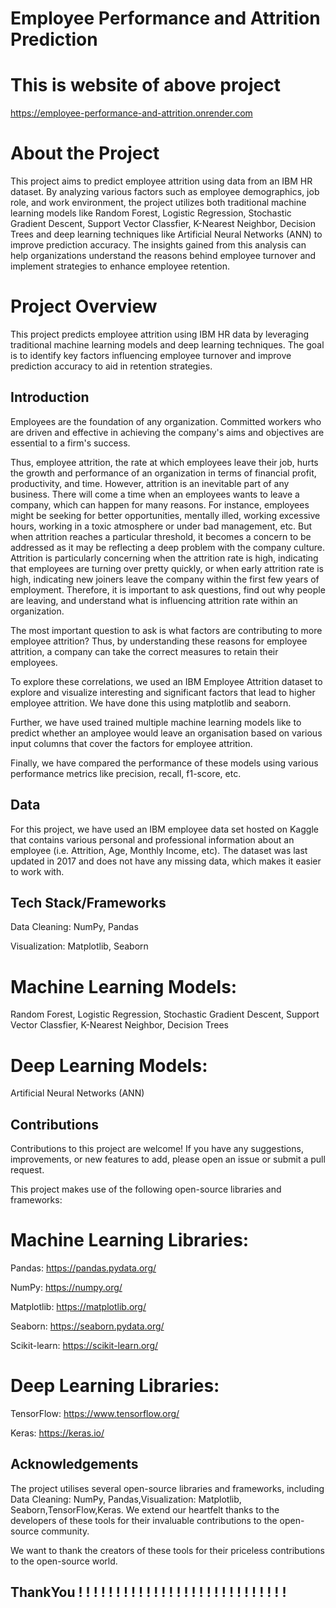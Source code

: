 # Employee Performance and Attrition Prediction

# This is website of above project

https://employee-performance-and-attrition.onrender.com

# About the Project


This project aims to predict employee attrition using data from an IBM HR dataset. By analyzing various factors such as employee demographics, job role, and work environment, the project utilizes both traditional machine learning models like Random Forest, Logistic Regression, Stochastic Gradient Descent, Support Vector Classfier, K-Nearest Neighbor, Decision Trees and deep learning techniques like Artificial Neural Networks (ANN) to improve prediction accuracy. The insights gained from this analysis can help organizations understand the reasons behind employee turnover and implement strategies to enhance employee retention.

# Project Overview

This project predicts employee attrition using IBM HR data by leveraging traditional machine learning models and deep learning techniques. The goal is to identify key factors influencing employee turnover and improve prediction accuracy to aid in retention strategies.

## Introduction

Employees are the foundation of any organization. Committed workers who are driven and effective in achieving the company's aims and objectives are essential to a firm's success.

Thus, employee attrition, the rate at which employees leave their job, hurts the growth and performance of an organization in terms of financial profit, productivity, and time. However, attrition is an inevitable part of any business. There will come a time when an employees wants to leave a company, which can happen for many reasons. For instance, employees might be seeking for better opportunities, mentally illed, working excessive hours, working in a toxic atmosphere or under bad management, etc. But when attrition reaches a particular threshold, it becomes a concern to be addressed as it may be reflecting a deep problem with the company culture. Attrition is particularly concerning when the attrition rate is high, indicating that employees are turning over pretty quickly, or when early attrition rate is high, indicating new joiners leave the company within the first few years of employment. Therefore, it is important to ask questions, find out why people are leaving, and understand what is influencing attrition rate within an organization.

The most important question to ask is what factors are contributing to more employee attrition? Thus, by understanding these reasons for employee attrition, a company can take the correct measures to retain their employees.

To explore these correlations, we used an IBM Employee Attrition dataset to explore and visualize interesting and significant factors that lead to higher employee attrition. We have done this using matplotlib and seaborn.

Further, we have used trained multiple machine learning models like to predict whether an amployee would leave an organisation based on various input columns that cover the factors for employee attrition.

Finally, we have compared the performance of these models using various performance metrics like precision, recall, f1-score, etc.

## Data
For this project, we have used an IBM employee data set hosted on Kaggle that contains various personal and professional information about an employee (i.e. Attrition, Age, Monthly Income, etc). The dataset was last updated in 2017 and does not have any missing data, which makes it easier to work with.

## Tech Stack/Frameworks

Data Cleaning: NumPy, Pandas

Visualization: Matplotlib, Seaborn

# Machine Learning Models:

 Random Forest, Logistic Regression, Stochastic Gradient Descent, Support Vector Classfier, K-Nearest Neighbor, Decision Trees


# Deep Learning Models:

 Artificial Neural Networks (ANN)

## Contributions
Contributions to this project are welcome! If you have any suggestions, improvements, or new features to add, please open an issue or submit a pull request.


This project makes use of the following open-source libraries and frameworks:

# Machine Learning Libraries:


Pandas: https://pandas.pydata.org/


NumPy: https://numpy.org/


Matplotlib: https://matplotlib.org/


Seaborn: https://seaborn.pydata.org/



Scikit-learn: https://scikit-learn.org/


# Deep Learning Libraries:


TensorFlow: https://www.tensorflow.org/


Keras: https://keras.io/

## Acknowledgements

The project utilises several open-source libraries and frameworks, including Data Cleaning: NumPy, Pandas,Visualization: Matplotlib, Seaborn,TensorFlow,Keras. We extend our heartfelt thanks to the developers of these tools for their invaluable contributions to the open-source community.

We want to thank the creators of these tools for their priceless contributions to the open-source world.

## ThankYou ! ! ! ! ! ! ! ! ! ! ! ! ! ! ! ! ! ! ! ! ! ! ! ! ! ! ! !
